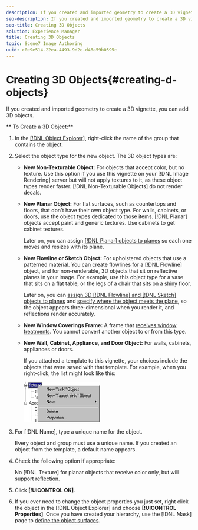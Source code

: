 ```yaml
---
description: If you created and imported geometry to create a 3D vignette, you can add 3D objects.
seo-description: If you created and imported geometry to create a 3D vignette, you can add 3D objects.
seo-title: Creating 3D Objects
solution: Experience Manager
title: Creating 3D Objects
topic: Scene7 Image Authoring
uuid: c0e9e514-22ea-4493-9d2e-d46a59b0595c
---
```


# Creating 3D Objects{#creating-d-objects}

If you created and imported geometry to create a 3D vignette, you can add 3D objects.

 ** To Create a 3D Object:** 

1. In the [ [!DNL Object Explorer]](../../r-vat-glossary/c-vat-obj-explorer.md#concept-da56038ea82c40a1a10576f99f2f6836), right-click the name of the group that contains the object.
1. Select the object type for the new object. The 3D object types are:

    * **New Non-Texturable Object:** For objects that accept color, but no texture. Use this option if you use this vignette on your [!DNL Image Rendering] server but will not apply textures to it, as these object types render faster. [!DNL Non-Texturable Objects] do not render decals. 
    
    * **New Planar Object:** For flat surfaces, such as countertops and floors, that don't have their own object type. For walls, cabinets, or doors, use the object types dedicated to those items. [!DNL Planar] objects accept paint and generic textures. Use cabinets to get cabinet textures.

      Later on, you can assign [ [!DNL Planar] objects to planes](../../c-vat-obj-pg/c-vat-abt-obj-pg/t-vat-assign-obj.md#task-e8ad247824b24fb0b05e115df24c45b6) so each one moves and resizes with its plane. 
    
    * **New Flowline or Sketch Object:** For upholstered objects that use a patterned material. You can create flowlines for a [!DNL Flowline] object, and for non-renderable, 3D objects that sit on reflective planes in your image. For example, use this object type for a vase that sits on a flat table, or the legs of a chair that sits on a shiny floor.

      Later on, you can [assign 3D [!DNL Flowline] and [!DNL Sketch] objects to planes](../../c-vat-obj-pg/c-vat-abt-obj-pg/t-vat-assign-obj.md#task-e8ad247824b24fb0b05e115df24c45b6) and [specify where the object meets the plane](../../c-vat-obj-pg/c-vat-obj-pg-tools/c-vat-edit-mod-tool/t-vat-persp-2d-obj.md#task-92347286decc483aba4c4ff7d258054c), so the object appears three-dimensional when you render it, and reflections render accurately. 
    
    * **New Window Coverings Frame:** A frame that [receives window treatments](../../c-vat-rend-pg/c-vat-rend-obj/c-vat-window-cov/t-vat-use-window-cov.md#task-57ae1754b3c84c9eabc3f52bf702fe7a). You cannot convert another object to or from this type. 
    
    * **New Wall, Cabinet, Appliance, and Door Object:** For walls, cabinets, appliances or doors.

      If you attached a template to this vignette, your choices include the objects that were saved with that template. For example, when you right-click, the list might look like this:

      ![](assets/object_list.png)

1. For [!DNL Name], type a unique name for the object.

   Every object and group must use a unique name. If you created an object from the template, a default name appears. 

1. Check the following option if appropriate:

   No [!DNL Texture] for planar objects that receive color only, but will support [reflection](../../c-vat-refl-pg/c-vat-abt-refl-pg/c-vat-abt-refl-pg.md#concept-ff491f2f926e4389afac1d2e261b2e81). 

1. Click **[!UICONTROL OK]**.
1. If you ever need to change the object properties you just set, right click the object in the [!DNL Object Explorer] and choose **[!UICONTROL Properties]**.
Once you have created your hierarchy, use the [!DNL Mask] page to [define the object surfaces](../../c-vat-work-mask-pg/c-vat-create-mask/t-vat-add-mask.md#task-f8d4ae100d834ace9f90f7f260bf15aa). 
